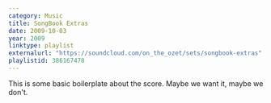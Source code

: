 ```yaml
---
category: Music
title: SongBook Extras
date: 2009-10-03
year: 2009
linktype: playlist
externalurl: "https://soundcloud.com/on_the_ozet/sets/songbook-extras"
playlistid: 386167478
---
```


This is some basic boilerplate about the score.  Maybe we want it, maybe we don't.
